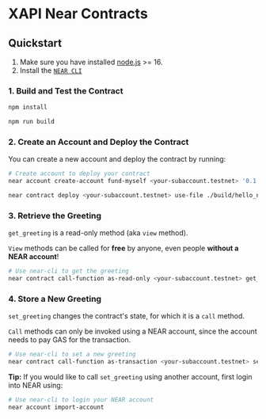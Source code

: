 # XAPI Near Contracts

## Quickstart

1. Make sure you have installed [node.js](https://nodejs.org/en/download/package-manager/) >= 16.
2. Install the [`NEAR CLI`](https://docs.near.org/tools/near-cli-rs#install)

### 1. Build and Test the Contract

```bash
npm install
```

```bash
npm run build
```

### 2. Create an Account and Deploy the Contract

You can create a new account and deploy the contract by running:

```bash
# Create account to deploy your contract
near account create-account fund-myself <your-subaccount.testnet> '0.1 NEAR' autogenerate-new-keypair save-to-legacy-keychain sign-as <your-account.testnet> network-config testnet sign-with-legacy-keychain send

near contract deploy <your-subaccount.testnet> use-file ./build/hello_near.wasm without-init-call network-config testnet sign-with-legacy-keychain send
```

### 3. Retrieve the Greeting

`get_greeting` is a read-only method (aka `view` method).

`View` methods can be called for **free** by anyone, even people **without a NEAR account**!

```bash
# Use near-cli to get the greeting
near contract call-function as-read-only <your-subaccount.testnet> get_greeting text-args '' network-config testnet now
```

### 4. Store a New Greeting

`set_greeting` changes the contract's state, for which it is a `call` method.

`Call` methods can only be invoked using a NEAR account, since the account needs to pay GAS for the transaction.

```bash
# Use near-cli to set a new greeting
near contract call-function as-transaction <your-subaccount.testnet> set_greeting json-args '{"greeting":"hello near"}' prepaid-gas '100.0 Tgas' attached-deposit '0 NEAR' sign-as <your-account.testnet> network-config testnet sign-with-legacy-keychain send
```

**Tip:** If you would like to call `set_greeting` using another account, first login into NEAR using:

```bash
# Use near-cli to login your NEAR account
near account import-account
```
